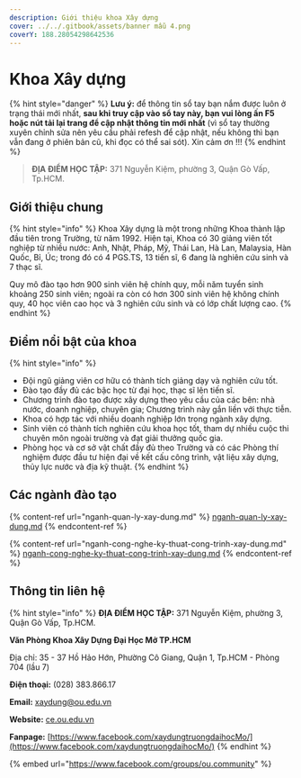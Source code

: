 ```yaml
---
description: Giới thiệu khoa Xây dựng
cover: ../../.gitbook/assets/banner mẫu 4.png
coverY: 188.28054298642536
---
```


# Khoa Xây dựng

{% hint style="danger" %}
**Lưu ý:** để thông tin sổ tay bạn nắm được luôn ở trạng thái mới nhất, **sau khi truy cập vào sổ tay này, bạn vui lòng ấn F5 hoặc nút tải lại trang để cập nhật thông tin mới nhất** (vì sổ tay thường xuyên chỉnh sửa nên yêu cầu phải refesh để cập nhật, nếu không thì bạn vẫn đang ở phiên bản cũ, khi đọc có thể sai sót). Xin cảm ơn !!!
{% endhint %}

> **ĐỊA ĐIỂM HỌC TẬP:** 371 Nguyễn Kiệm, phường 3, Quận Gò Vấp, Tp.HCM.

## **Giới thiệu chung**

{% hint style="info" %}
Khoa Xây dựng là một trong những Khoa thành lập đầu tiên trong Trường, từ năm 1992. Hiện tại, Khoa có 30 giảng viên tốt nghiệp từ nhiều nước: Anh, Nhật, Pháp, Mỹ, Thái Lan, Hà Lan, Malaysia, Hàn Quốc, Bỉ, Úc; trong đó có 4 PGS.TS, 13 tiến sĩ, 6 đang là nghiên cứu sinh và 7 thạc sĩ.

Quy mô đào tạo hơn 900 sinh viên hệ chính quy, mỗi năm tuyển sinh khoảng 250 sinh viên; ngoài ra còn có hơn 300 sinh viên hệ không chính quy, 40 học viên cao học và 3 nghiên cứu sinh và có lớp chất lượng cao.
{% endhint %}

## Điểm nổi bật của khoa

{% hint style="info" %}
* Đội ngũ giảng viên cơ hữu có thành tích giảng dạy và nghiên cứu tốt.
* Đào tạo đầy đủ các bậc học từ đại học, thạc sĩ lên tiến sĩ.
* Chương trình đào tạo được xây dựng theo yêu cầu của các bên: nhà nước, doanh nghiệp, chuyên gia; Chương trình này gắn liền với thực tiễn.
* Khoa có hợp tác với nhiều doanh nghiệp lớn trong ngành xây dựng.
* Sinh viên có thành tích nghiên cứu khoa học tốt, tham dự nhiều cuộc thi chuyên môn ngoài trường và đạt giải thưởng quốc gia.
* Phòng học và cơ sở vật chất đầy đủ theo Trường và có các Phòng thí nghiệm được đầu tư hiện đại về kết cấu công trình, vật liệu xây dựng, thủy lực nước và địa kỹ thuật.
{% endhint %}

## Các ngành đào tạo

{% content-ref url="nganh-quan-ly-xay-dung.md" %}
[nganh-quan-ly-xay-dung.md](nganh-quan-ly-xay-dung.md)
{% endcontent-ref %}

{% content-ref url="nganh-cong-nghe-ky-thuat-cong-trinh-xay-dung.md" %}
[nganh-cong-nghe-ky-thuat-cong-trinh-xay-dung.md](nganh-cong-nghe-ky-thuat-cong-trinh-xay-dung.md)
{% endcontent-ref %}

## Thông tin liên hệ

{% hint style="info" %}
**ĐỊA ĐIỂM HỌC TẬP:** 371 Nguyễn Kiệm, phường 3, Quận Gò Vấp, Tp.HCM.

**Văn Phòng Khoa Xây Dựng Đại Học Mở TP.HCM**

Địa chỉ: 35 - 37 Hồ Hảo Hớn, Phường Cô Giang, Quận 1, Tp.HCM - Phòng 704 (lầu 7)

**Điện thoại:** (028) 383.866.17

**Email:** xaydung@ou.edu.vn

**Website:** [ce.ou.edu.vn](http://ce.ou.edu.vn/)

**Fanpage:** [https://www.facebook.com/xaydungtruongdaihocMo/](https://www.facebook.com/xaydungtruongdaihocMo/)
{% endhint %}

{% embed url="https://www.facebook.com/groups/ou.community" %}
